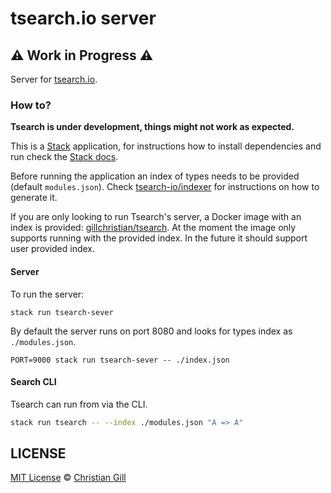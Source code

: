 # tsearch.io server

## :warning: Work in Progress :warning:

Server for [tsearch.io](https://tsearch.io).

### How to?

**Tsearch is under development, things might not work as expected.**

This is a [Stack](https://docs.haskellstack.org/en/stable/README/) application,
for instructions how to install dependencies and run check the
[Stack docs](https://docs.haskellstack.org/en/stable/GUIDE/).

Before running the application an index of types needs to be provided
(default `modules.json`). Check
[tsearch-io/indexer](https://github.com/tsearch-io/indexer) for instructions on
how to generate it.

If you are only looking to run Tsearch's server, a Docker image with an index is
provided:
[gillchristian/tsearch](https://hub.docker.com/repository/docker/gillchristian/tsearch).
At the moment the image only supports running with the provided index. In the
future it should support user provided index.

#### Server

To run the server:

```
stack run tsearch-sever
```

By default the server runs on port 8080 and looks for types index as
`./modules.json`.

```
PORT=9000 stack run tsearch-sever -- ./index.json
```

#### Search CLI

Tsearch can run from via the CLI.

```bash
stack run tsearch -- --index ./modules.json "A => A"
```

## LICENSE

[MIT License](https://github.com/tsearch-io/server/blob/master/LICENSE) ©
[Christian Gill](https://gillchristian.xyz)
